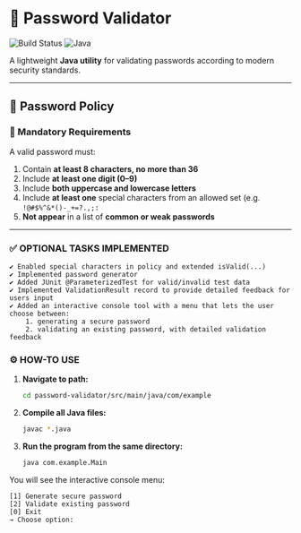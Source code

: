 # 🔐 Password Validator

![Build Status](https://github.com/nilijoski/password-validator/actions/workflows/maven.yml/badge.svg)
![Java](https://img.shields.io/badge/Java-25%2B-orange)

A lightweight **Java utility** for validating passwords according to modern security standards.

---

## 🧩 Password Policy

### 🔸 Mandatory Requirements
A valid password must:
1. Contain **at least 8 characters, no more than 36**
2. Include **at least one digit (0–9)**
3. Include **both uppercase and lowercase letters**
4. Include **at least one** special characters from an allowed set (e.g. `!@#$%^&*()-_+=?.,;:`
5. **Not appear** in a list of **common or weak passwords**

---

### ✅ OPTIONAL TASKS IMPLEMENTED

```
✔ Enabled special characters in policy and extended isValid(...)
✔ Implemented password generator
✔ Added JUnit @ParameterizedTest for valid/invalid test data
✔ Implemented ValidationResult record to provide detailed feedback for users input
✔ Added an interactive console tool with a menu that lets the user choose between:
    1. generating a secure password 
    2. validating an existing password, with detailed validation feedback
```

### ⚙️ HOW-TO USE

1. **Navigate to path:**
   ```bash
   cd password-validator/src/main/java/com/example
   ```
2. **Compile all Java files:**
   ```bash
   javac *.java
   ```
3. **Run the program from the same directory:**
   ```bash
   java com.example.Main
   ```
You will see the interactive console menu:

    [1] Generate secure password
    [2] Validate existing password
    [0] Exit
    → Choose option:
